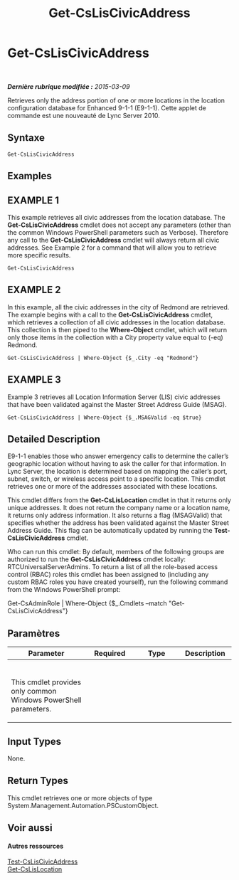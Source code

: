 ﻿---
title: Get-CsLisCivicAddress
TOCTitle: Get-CsLisCivicAddress
ms:assetid: 6538b811-6b74-4c57-95f7-e1496df62e7f
ms:mtpsurl: https://technet.microsoft.com/fr-fr/library/Gg398459(v=OCS.15)
ms:contentKeyID: 49297427
ms.date: 05/20/2016
mtps_version: v=OCS.15
ms.translationtype: HT
---

# Get-CsLisCivicAddress

 

_**Dernière rubrique modifiée :** 2015-03-09_

Retrieves only the address portion of one or more locations in the location configuration database for Enhanced 9-1-1 (E9-1-1). Cette applet de commande est une nouveauté de Lync Server 2010.

## Syntaxe

    Get-CsLisCivicAddress

## Examples

## EXAMPLE 1

This example retrieves all civic addresses from the location database. The **Get-CsLisCivicAddress** cmdlet does not accept any parameters (other than the common Windows PowerShell parameters such as Verbose). Therefore any call to the **Get-CsLisCivicAddress** cmdlet will always return all civic addresses. See Example 2 for a command that will allow you to retrieve more specific results.

    Get-CsLisCivicAddress

## EXAMPLE 2

In this example, all the civic addresses in the city of Redmond are retrieved. The example begins with a call to the **Get-CsLisCivicAddress** cmdlet, which retrieves a collection of all civic addresses in the location database. This collection is then piped to the **Where-Object** cmdlet, which will return only those items in the collection with a City property value equal to (-eq) Redmond.

    Get-CsLisCivicAddress | Where-Object {$_.City -eq "Redmond"}

## EXAMPLE 3

Example 3 retrieves all Location Information Server (LIS) civic addresses that have been validated against the Master Street Address Guide (MSAG).

    Get-CsLisCivicAddress | Where-Object {$_.MSAGValid -eq $true}

## Detailed Description

E9-1-1 enables those who answer emergency calls to determine the caller’s geographic location without having to ask the caller for that information. In Lync Server, the location is determined based on mapping the caller’s port, subnet, switch, or wireless access point to a specific location. This cmdlet retrieves one or more of the addresses associated with these locations.

This cmdlet differs from the **Get-CsLisLocation** cmdlet in that it returns only unique addresses. It does not return the company name or a location name, it returns only address information. It also returns a flag (MSAGValid) that specifies whether the address has been validated against the Master Street Address Guide. This flag can be automatically updated by running the **Test-CsLisCivicAddress** cmdlet.

Who can run this cmdlet: By default, members of the following groups are authorized to run the **Get-CsLisCivicAddress** cmdlet locally: RTCUniversalServerAdmins. To return a list of all the role-based access control (RBAC) roles this cmdlet has been assigned to (including any custom RBAC roles you have created yourself), run the following command from the Windows PowerShell prompt:

Get-CsAdminRole | Where-Object {$\_.Cmdlets –match "Get-CsLisCivicAddress"}

## Paramètres


<table>
<colgroup>
<col style="width: 25%" />
<col style="width: 25%" />
<col style="width: 25%" />
<col style="width: 25%" />
</colgroup>
<thead>
<tr class="header">
<th>Parameter</th>
<th>Required</th>
<th>Type</th>
<th>Description</th>
</tr>
</thead>
<tbody>
<tr class="odd">
<td><p></p></td>
<td><p></p></td>
<td><p></p></td>
<td><p></p></td>
</tr>
<tr class="even">
<td><p>This cmdlet provides only common Windows PowerShell parameters.</p></td>
<td><p></p></td>
<td><p></p></td>
<td> </td>
</tr>
</tbody>
</table>


## Input Types

None.

## Return Types

This cmdlet retrieves one or more objects of type System.Management.Automation.PSCustomObject.

## Voir aussi

#### Autres ressources

[Test-CsLisCivicAddress](test-csliscivicaddress.md)  
[Get-CsLisLocation](get-cslislocation.md)


